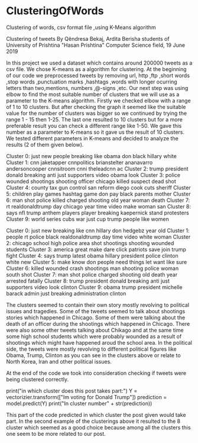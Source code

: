 # ClusteringOfWords
Clustering of words, csv format file ,using K-Means algorithm

Clustering of tweets
By Qëndresa Bekaj, Ardita Berisha students of University of Prishtina "Hasan Prishtina"
Computer Science field, 19 June 2019 


In this project we used a dataset which contains around 200000 tweets as a csv file. We chose K-means as a algorithm for clustering.
At the beginning of our code we preprocessed tweets by removing url, http ,ftp ,short words ,stop words ,punctuation marks ,hashtags ,words with longer ocurring letters than two,mentions, numbers ,@-signs ,etc. 
Our next step was using elbow to find the most suitable number of clusters that we will use as a parameter to the K-means algorithm.
Firstly we checked elbow with a range of 1 to 10 clusters. But after checking the graph it seemed like the suitable value for the number of clusters was bigger so we continued by trying the range 1 - 15 then 1-25. The last one resulted to 10 clusters but for a more preferable result you can check a different range like 1-50.
We gave this number as a parameter to K-means so it gave us the result of 10 clusters. We tested different parameters in K-means and decided to analyze the results (2 of them given below).

Cluster 0:  just  new  people  breaking  like  obama  don  black  hillary  white
Cluster 1:  cnn  jaketapper  cnnpolitics  brianstelter  ananavarro  andersoncooper  cnnsitroom  cnni  theleadcnn  ac
Cluster 2:  trump  president  donald  breaking  anti  just  supporters  video  obama  look
Cluster 3:  police  wounded  shootings  shooting  officer  chicago  killed  suspect  dead  shot
Cluster 4:  county  tax  gun  control  san  reform  diego  cook  cuts  sheriff
Cluster 5:  children  play  games  hashtag  game  don  pay  black  parents  mother
Cluster 6:  man  shot  police  killed  charged  shooting  old  year  woman  death
Cluster 7:  rt  realdonaldtrump  day  chicago  year  time  video  make  woman  san
Cluster 8:  says  nfl  trump  anthem  players  player  breaking  kaepernick  stand  protesters
Cluster 9:  world  series  cubs  war  just  cup  trump  people  like  women


Cluster 0:  just  new  breaking  like  cnn  hillary  don  hedgebz  year  old
Cluster 1:  people  rt  police  black  realdonaldtrump  day  time  video  white  woman
Cluster 2:  chicago  school  high  police  area  shot  shootings  shooting  wounded  students
Cluster 3:  america  great  make  dare  click  patriots  save  join  trump  fight
Cluster 4:  says  trump  latest  obama  hillary  president  police  clinton  white  new
Cluster 5:  make  know  don  people  need  things  let  want  like  sure
Cluster 6:  killed  wounded  crash  shootings  man  shooting  police  woman  south  shot
Cluster 7:  man  shot  police  charged  shooting  old  death  year  arrested  fatally
Cluster 8:  trump  president  donald  breaking  anti  just  supporters  video  look  clinton
Cluster 9:  obama  trump  president  michelle  barack  admin  just  breaking  administration  clinton


The clusters seemed to contain their own story mostly revolving to political issues and tragedies. Some of the tweets seemed to talk about shootings stories which happened in Chicago. 
Some of them were talking about the death of an officer during the shootings which happened in Chicago. 
There were also some other tweets talking about Chikago and at the same time some high school students which were probably wounded as a result of shootings which might have happened aroud the school area.
In the political side, the tweets were mostly revolving to different political figures like Obama, Trump, Clinton as you can see in the clusters above or relate to North Korea, Iran and other political issues.

At the end of the code we took into consideration checking if tweets were being clustered correctly. 

print("in which cluster does this post takes part:")
Y = vectorizier.transform(["Im voting for Donald Trump"])
prediction = model.predict(Y)
print("In cluster number" + str(prediction))

This part of the code predicted in which cluster the post given would take part. In the second example of the clusterings above it resulted to the 8 cluster which seemed as a good choice because among all the clusters this one seem to be more related to our post.

